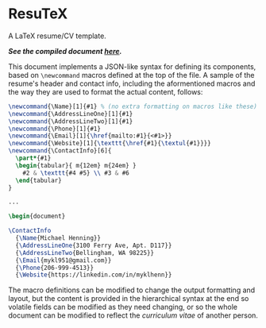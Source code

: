 # ResuTeX
A LaTeX resume/CV template.

***See the compiled document [here](https://github.com/myklhenn/ResuTeX/blob/master/mhenning-resume.pdf).***

This document implements a JSON-like syntax for defining its components, based 
on `\newcommand` macros defined at the top of the file. A sample of the resume's 
header and contact info, including the aformentioned macros and the way they are 
used to format the actual content, follows:

```latex
\newcommand{\Name}[1]{#1} % (no extra formatting on macros like these)
\newcommand{\AddressLineOne}[1]{#1}
\newcommand{\AddressLineTwo}[1]{#1}
\newcommand{\Phone}[1]{#1}
\newcommand{\Email}[1]{\href{mailto:#1}{<#1>}}
\newcommand{\Website}[1]{\texttt{\href{#1}{\textul{#1}}}}
\newcommand{\ContactInfo}[6]{
  \part*{#1}
  \begin{tabular}{ m{12em} m{24em} }
    #2 & \texttt{#4 #5} \\ #3 & #6
  \end{tabular}
}

...

\begin{document}

\ContactInfo
  {\Name{Michael Henning}}
  {\AddressLineOne{3100 Ferry Ave, Apt. D117}}
  {\AddressLineTwo{Bellingham, WA 98225}}
  {\Email{mykl951@gmail.com}}
  {\Phone{206-999-4513}}
  {\Website{https://linkedin.com/in/myklhenn}}
```

The macro definitions can be modified to change the output formatting and 
layout, but the content is provided in the hierarchical syntax at the end so 
volatile fields can be modified as they need changing, or so the whole document 
can be modified to reflect the _curriculum vitae_ of another person.
